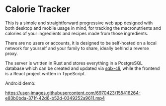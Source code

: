 # Calorie Tracker

This is a simple and straightforward progressive web app designed with both desktop and mobile usage in mind, for tracking the macronutrients and
calories of your ingredients and recipes made from those ingredients.

There are no users or accounts, it is designed to be self-hosted on a local network for yourself and your family to share, ideally behind a reverse proxy.

The server is written in Rust and stores everything in a PostgreSQL database which can be created and updated via
[sqlx-cli](https://crates.io/crates/sqlx-cli), while the frontend is a React project written in TypeScript.

Android demo:

https://user-images.githubusercontent.com/6970423/155416264-e83b0bda-371f-42d6-b52d-0349252a9611.mp4
